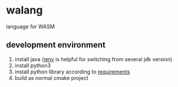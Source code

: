 # walang

language for WASM

## development environment

1. install java ([jenv](https://github.com/jenv/jenv) is helpful for switching from several jdk version)
2. install python3
3. install python library according to [requirements](requirements.txt)
4. build as normal cmake project

